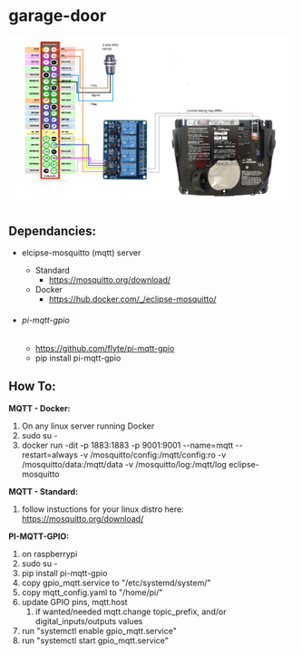 # garage-door  



![(./garage_pi_diagram.bmp](garage_pi_diagram.bmp)

## Dependancies:

- elcipse-mosquitto (mqtt) server

  - Standard
    -  https://mosquitto.org/download/
  - Docker
    - https://hub.docker.com/_/eclipse-mosquitto/

- ###### pi-mqtt-gpio  

  - https://github.com/flyte/pi-mqtt-gpio 
  - pip install pi-mqtt-gpio

## How To:

**MQTT - Docker:**

1. On any linux server running Docker
2. sudo su -
3. docker run -dit -p 1883:1883 -p 9001:9001 --name=mqtt --restart=always -v /mosquitto/config:/mqtt/config:ro -v /mosquitto/data:/mqtt/data -v /mosquitto/log:/mqtt/log eclipse-mosquitto

**MQTT - Standard:**

1. follow instuctions for your linux distro here: https://mosquitto.org/download/

**PI-MQTT-GPIO:**

1. on raspberrypi
2. sudo su -
3. pip install pi-mqtt-gpio
4. copy gpio_mqtt.service to "/etc/systemd/system/"
5. copy mqtt_config.yaml to "/home/pi/"
6. update GPIO pins, mqtt.host
   1. if wanted/needed mqtt.change topic_prefix, and/or digital_inputs/outputs values
7. run "systemctl enable gpio_mqtt.service"
8. run "systemctl start gpio_mqtt.service"

